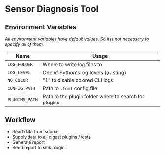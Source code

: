 # Sensor Diagnosis Tool

## Environment Variables

_All environment variables have default values. So it is not necessary to specify all of them._

| Name  | Usage |
|-------|-------|
| `LOG_FOLDER`  | Where to write log files to
| `LOG_LEVEL`   | One of Python's log levels (as sting)
| `NO_COLOR`    | "1" to disable colored CLI logs
| `CONFIG_PATH` | Path to `.toml` config file
| `PLUGINS_PATH`| Path to the plugin folder where to search for plugins

## Workflow

- Read data from source
- Supply data to all digest plugins / tests
- Generate report
- Send report to sink plugin
